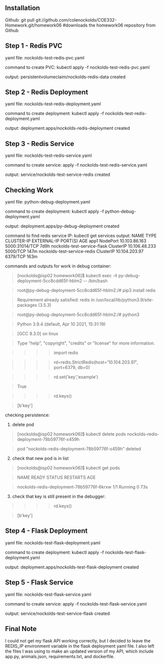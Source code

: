 ## Installation

Github:
git pull git://github.com/colenockolds/COE332-Homework.git/homework06
#downloads the homework06 repository from Github
 
## Step 1 - Redis PVC
yaml file: nockolds-test-redis-pvc.yaml

command to create PVC: kubectl apply -f nockolds-test-redis-pvc.yaml

output: persistentvolumeclaim/nockolds-redis-data created

## Step 2 - Redis Deployment
yaml file: nockolds-test-redis-deployment.yaml

command to create deployment: kubectl apply -f nockolds-test-redis-deployment.yaml

output: deployment.apps/nockolds-redis-deployment created

## Step 3 - Redis Service
yaml file: nockolds-test-redis-service.yaml

command to create service: apply -f nockolds-test-redis-service.yaml

output: service/nockolds-test-service-redis created

## Checking Work
yaml file: python-debug-deployment.yaml

command to create deployment: kubectl apply -f python-debug-deployment.yaml

output: deployment.apps/py-debug-deployment created

command to find redis service IP: kubectl get services
output: 
    NAME                          TYPE        CLUSTER-IP      EXTERNAL-IP   PORT(S)          AGE
    app1                          NodePort    10.103.86.163   <none>        5000:31014/TCP   7d9h
    nockolds-test-service-flask   ClusterIP   10.106.48.233   <none>        5000/TCP         147m
    nockolds-test-service-redis   ClusterIP   10.104.203.97   <none>        6379/TCP         163m

commands and outputs for work in debug container:
> [nockolds@isp02 homework06]$ kubectl exec -it py-debug-deployment-5cc8cdd65f-hblm2 -- /bin/bash

> root@py-debug-deployment-5cc8cdd65f-hblm2:/# pip3 install redis

> Requirement already satisfied: redis in /usr/local/lib/python3.9/site-packages (3.5.3)

> root@py-debug-deployment-5cc8cdd65f-hblm2:/# python3

> Python 3.9.4 (default, Apr 10 2021, 15:31:19) 

> [GCC 8.3.0] on linux

> Type "help", "copyright", "credits" or "license" for more information.

> >>> import redis

> >>> rd=redis.StrictRedis(host='10.104.203.97', port=6379, db=0)

> >>> rd.set('key','example')

> True

> >>> rd.keys()

> [b'key']

checking persistence:
1. delete pod
> [nockolds@isp02 homework06]$ kubectl delete pods nockolds-redis-deployment-78b59776f-x459h

> pod "nockolds-redis-deployment-78b59776f-x459h" deleted

2. check that new pod is in list
> [nockolds@isp02 homework06]$ kubectl get pods

> NAME                                              READY   STATUS             RESTARTS   AGE

> nockolds-redis-deployment-78b59776f-6krxw         1/1     Running            0          73s

3. check that key is still present in the debugger:
> >>> rd.keys()

> [b'key']

## Step 4 - Flask Deployment
yaml file: nockolds-test-flask-deployment.yaml

command to create deployment: kubectl apply -f nockolds-test-flask-deployment.yaml

output: deployment.apps/nockolds-test-flask-deployment created

## Step 5 - Flask Service
yaml file: nockolds-test-flask-service.yaml

command to create service: apply -f nockolds-test-flask-service.yaml

output: service/nockolds-test-service-flask created
 
## Final Note
 
I could not get my flask API working correctly, but I decided to leave the REDIS_IP environment variable in the flask deployment yaml file. I also left the files I was using to make an updated version of my API, which include app.py, animals.json, requirements.txt, and dockerfile. 
